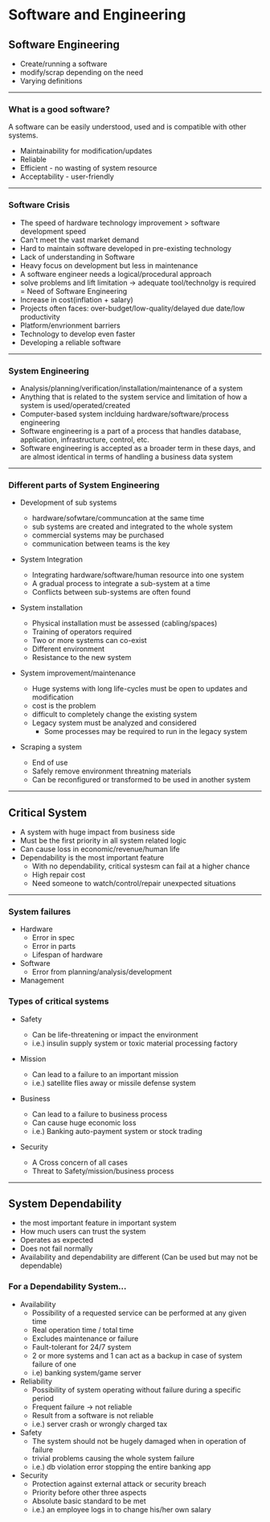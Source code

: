 # Software and Engineering

## Software Engineering
- Create/running a software
- modify/scrap depending on the need
- Varying definitions
---
### What is a good software?
A software can be easily understood, used and is compatible with other systems.

- Maintainability for modification/updates
- Reliable
- Efficient - no wasting of system resource
- Acceptability - user-friendly
---
### Software Crisis
- The speed of hardware technology improvement > software development speed
- Can't meet the vast market demand
- Hard to maintain software developed in pre-existing technology
- Lack of understanding in Software
- Heavy focus on development but less in maintenance
- A software engineer needs a logical/procedural approach
- solve problems and lift limitation -> adequate tool/technolgy is required = Need of Software Engineering
- Increase in cost(inflation + salary)
- Projects often faces: over-budget/low-quality/delayed due date/low productivity
- Platform/envrionment barriers
- Technology to develop even faster
- Developing a reliable software
---
### System Engineering
- Analysis/planning/verification/installation/maintenance of a system
- Anything that is related to the system service and limitation of how a system is used/operated/created
- Computer-based system inclduing hardware/software/process engineering
- Software engineering is a part of a process that handles database, application, infrastructure, control, etc.
- Software engineering is accepted as a broader term in these days, and are almost identical in terms of handling a business data system
---
### Different parts of System Engineering
- Development of sub systems
  - hardware/sofwtare/communcation at the same time
  - sub systems are created and integrated to the whole system
  - commercial systems may be purchased
  - communication between teams is the key

- System Integration
  - Integrating hardware/software/human resource into one system
  - A gradual process to integrate a sub-system at a time
  - Conflicts between sub-systems are often found

- System installation
  - Physical installation must be assessed (cabling/spaces)
  - Training of operators required
  - Two or more systems can co-exist
  - Different environment
  - Resistance to the new system

- System improvement/maintenance
  - Huge systems with long life-cycles must be open to updates and modification
  - cost is the problem
  - difficult to completely change the existing system
  - Legacy system must be analyzed and considered
    - Some processes may be required to run in the legacy system

- Scraping a system
  - End of use
  - Safely remove environment threatning materials
  - Can be reconfigured or transformed to be used in another system

---
## Critical System
- A system with huge impact from business side
- Must be the first priority in all system related logic
- Can cause loss in economic/revenue/human life
- Dependability is the most important feature
  - With no dependability, critical systesm can fail at a higher chance
  - High repair cost
  - Need someone to watch/control/repair unexpected situations
---
### System failures
- Hardware
  - Error in spec
  - Error in parts
  - Lifespan of hardware
- Software
  - Error from planning/analysis/development
- Management

### Types of critical systems
- Safety
  - Can be life-threatening or impact the environment
  - i.e.) insulin supply system or toxic material processing factory

- Mission
  - Can lead to a failure to an important mission
  - i.e.) satellite flies away or missile defense system

- Business
  - Can lead to a failure to business process
  - Can cause huge economic loss
  - i.e.) Banking auto-payment system or stock trading

- Security
  - A Cross concern of all cases
  - Threat to Safety/mission/business process
---
## System Dependability
- the most important feature in important system
- How much users can trust the system
- Operates as expected
- Does not fail normally
- Availability and dependability are different (Can be used but may not be dependable)

### For a Dependability System...
- Availability
  - Possibility of a requested service can be performed at any given time
  - Real operation time / total time
  - Excludes maintenance or failure
  - Fault-tolerant for 24/7 system
  - 2 or more systems and 1 can act as a backup in case of system failure of one
  - i.e) banking system/game server
- Reliability
  - Possibility of system operating without failure during a specific period
  - Frequent failure -> not reliable
  - Result from a software is not reliable
  - i.e.) server crash or wrongly charged tax
- Safety
  - The system should not be hugely damaged when in operation of failure
  - trivial problems causing the whole system failure
  - i.e.) db violation error stopping the entire banking app
- Security
  - Protection against external attack or security breach
  - Priority before other three aspects
  - Absolute basic standard to be met
  - i.e.) an employee logs in to change his/her own salary
